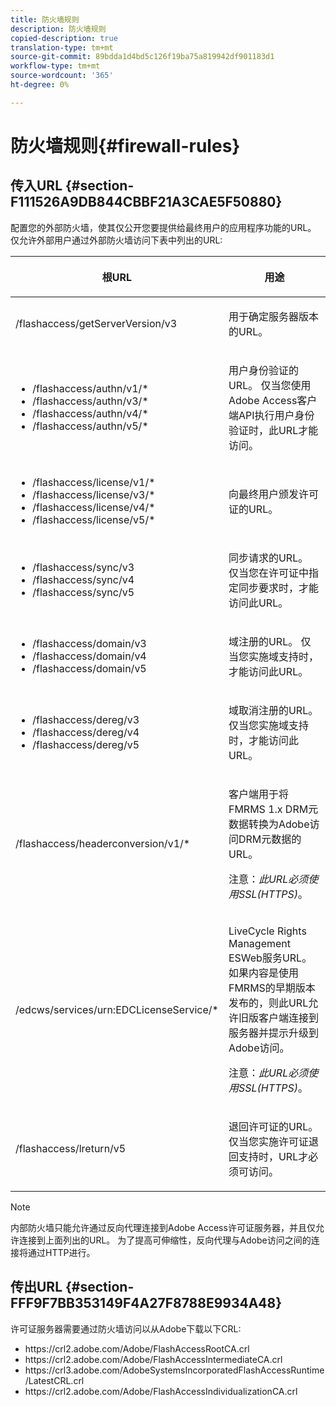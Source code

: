 ```yaml
---
title: 防火墙规则
description: 防火墙规则
copied-description: true
translation-type: tm+mt
source-git-commit: 89bdda1d4bd5c126f19ba75a819942df901183d1
workflow-type: tm+mt
source-wordcount: '365'
ht-degree: 0%

---
```



# 防火墙规则{#firewall-rules}

## 传入URL {#section-F111526A9DB844CBBF21A3CAE5F50880}

配置您的外部防火墙，使其仅公开您要提供给最终用户的应用程序功能的URL。 仅允许外部用户通过外部防火墙访问下表中列出的URL:

<table frame="all" colsep="1" rowsep="1" class="+ topic/table adobe-d/table " id="table-bqs-whz-n4"> 
 <thead class="- topic/thead "> 
  <tr rowsep="1" class="- topic/row "> 
   <th colname="1" class="- topic/entry entry"> <p class="- topic/p ">根URL </p> </th> 
   <th colname="2" class="- topic/entry entry"> <p class="- topic/p ">用途 </p> </th> 
  </tr> 
 </thead>
 <tbody class="- topic/tbody "> 
  <tr rowsep="1" class="- topic/row "> 
   <td colname="1" class="- topic/entry "><span class="filepath"> /flashaccess/getServerVersion/v3</span> </td> 
   <td colname="2" class="- topic/entry "> <p class="- topic/p ">用于确定服务器版本的URL。 </p> </td> 
  </tr> 
  <tr rowsep="1" class="- topic/row "> 
   <td colname="1" class="- topic/entry "> 
    <ul id="ul-xr4-hdn-44"> 
     <li id="li-05925A4DE4114F7786FF93A66AB8A117"><span class="filepath"> /flashaccess/authn/v1/*</span> </li> 
     <li id="li-E76E9BA0160F4E7F9EBB64428C2D9F31"><span class="filepath"> /flashaccess/authn/v3/*</span> </li> 
     <li id="li-ED3C15EB4D194FFE99954BDB7D5C1E41"><span class="filepath"> /flashaccess/authn/v4/*</span> </li> 
     <li id="li-4DD6CBBE939F4E6EABA474E3DCCBD893"><span class="filepath"> /flashaccess/authn/v5/*</span> </li> 
    </ul> </td> 
   <td colname="2" class="- topic/entry "> <p class="- topic/p ">用户身份验证的URL。 仅当您使用Adobe Access客户端API执行用户身份验证时，此URL才能访问。 </p> </td> 
  </tr> 
  <tr rowsep="1" class="- topic/row "> 
   <td colname="1" class="- topic/entry "> 
    <ul id="ul-yxs-rdn-44"> 
     <li id="li-49B9987ED6E14FADA66727448F923F84"><span class="filepath"> /flashaccess/license/v1/*</span> </li> 
     <li id="li-BF4A415E573C4C728E24D548F53D923C"><span class="filepath"> /flashaccess/license/v3/*</span> </li> 
     <li id="li-E6C551DDA030429B9D0073D2685B778A"><span class="filepath"> /flashaccess/license/v4/*</span> </li> 
     <li id="li-57811F4CD7304DBDAFADD65244AED0D9"><span class="filepath"> /flashaccess/license/v5/*</span> </li> 
    </ul> </td> 
   <td colname="2" class="- topic/entry "> <p class="- topic/p ">向最终用户颁发许可证的URL。 </p> </td> 
  </tr> 
  <tr rowsep="1" class="- topic/row "> 
   <td colname="1" class="- topic/entry "> 
    <ul id="ul-ibl-5dn-44"> 
     <li id="li-189BE370CD5044F988A42335C3BFE420"><span class="filepath"> /flashaccess/sync/v3</span> </li> 
     <li id="li-B333B85FFE8A46DD884595B0A620B4EE"><span class="filepath"> /flashaccess/sync/v4</span> </li> 
     <li id="li-E4771D3C5AA5454CA1EDCFAA3E027CC1"><span class="filepath"> /flashaccess/sync/v5</span> </li> 
    </ul> </td> 
   <td colname="2" class="- topic/entry "> <p class="- topic/p ">同步请求的URL。 仅当您在许可证中指定同步要求时，才能访问此URL。 </p> </td> 
  </tr> 
  <tr rowsep="1" class="- topic/row "> 
   <td colname="1" class="- topic/entry "> 
    <ul id="ul-plq-ydn-44"> 
     <li id="li-81C96F93BA904C8C95B907F1A77E6494"><span class="filepath"> /flashaccess/domain/v3</span> </li> 
     <li id="li-40F0952F09674CA3B9AAFB5A62F9D02E"><span class="filepath"> /flashaccess/domain/v4</span> </li> 
     <li id="li-3ADE44B959B548F8A31A6FF08537AF46"><span class="filepath"> /flashaccess/domain/v5</span> </li> 
    </ul> </td> 
   <td colname="2" class="- topic/entry "> <p class="- topic/p ">域注册的URL。 仅当您实施域支持时，才能访问此URL。 </p> </td> 
  </tr> 
  <tr rowsep="1" class="- topic/row "> 
   <td colname="1" class="- topic/entry "> 
    <ul id="ul-btm-c2n-44"> 
     <li id="li-3535EDF7C644406FAC471D4234C4AF98"><span class="filepath"> /flashaccess/dereg/v3</span> </li> 
     <li id="li-AB33657BC7E140E695767710DF7AEC72"><span class="filepath"> /flashaccess/dereg/v4</span> </li> 
     <li id="li-D15B32BCD4674269A3A2644DD5204707"><span class="filepath"> /flashaccess/dereg/v5</span> </li> 
    </ul> </td> 
   <td colname="2" class="- topic/entry "> <p class="- topic/p ">域取消注册的URL。 仅当您实施域支持时，才能访问此URL。 </p> </td> 
  </tr> 
  <tr rowsep="1" class="- topic/row "> 
   <td colname="1" class="- topic/entry "><span class="filepath"> /flashaccess/headerconversion/v1/*</span> </td> 
   <td colname="2" class="- topic/entry "> <p class="- topic/p ">客户端用于将FMRMS 1.x DRM元数据转换为Adobe访问DRM元数据的URL。 </p> <p class="- topic/p ">注意：<i class="+ topic/ph hi-d/i ">此URL必须使用SSL(HTTPS)</i>。 </p> </td> 
  </tr> 
  <tr rowsep="0" class="- topic/row "> 
   <td colname="1" class="- topic/entry "><span class="filepath"> /edcws/services/urn:EDCLicenseService/*</span> </td> 
   <td colname="2" class="- topic/entry "> <p class="- topic/p ">LiveCycle Rights Management ESWeb服务URL。 如果内容是使用FMRMS的早期版本发布的，则此URL允许旧版客户端连接到服务器并提示升级到Adobe访问。 </p> <p class="- topic/p ">注意：<i class="+ topic/ph hi-d/i ">此URL必须使用SSL(HTTPS)</i>。 </p> </td> 
  </tr> 
  <tr> 
   <td colname="1" class="- topic/entry "><span class="filepath"> /flashaccess/lreturn/v5</span> </td> 
   <td colname="2" class="- topic/entry "> <p>退回许可证的URL。 仅当您实施许可证退回支持时，URL才必须可访问。 </p> </td> 
  </tr> 
 </tbody> 
</table>

>[!NOTE]
>
>内部防火墙只能允许通过反向代理连接到Adobe Access许可证服务器，并且仅允许连接到上面列出的URL。 为了提高可伸缩性，反向代理与Adobe访问之间的连接将通过HTTP进行。

## 传出URL {#section-FFF9F7BB353149F4A27F8788E9934A48}

许可证服务器需要通过防火墙访问以从Adobe下载以下CRL:

* h<span></span>ttps://crl2.adobe.com/Adobe/FlashAccessRootCA.crl
* ht<span></span>tps://crl2.adobe.com/Adobe/FlashAccessIntermediateCA.crl
* ht<span></span>tps://crl3.adobe.com/AdobeSystemsIncorporatedFlashAccessRuntime/LatestCRL.crl
* ht<span></span>tps://crl2.adobe.com/Adobe/FlashAccessIndividualizationCA.crl